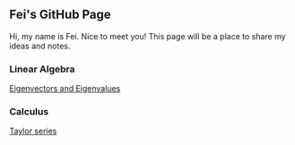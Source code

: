 ## Fei's GitHub Page

Hi, my name is Fei. Nice to meet you!
This page will be a place to share my ideas and notes.

### Linear Algebra
[Eigenvectors and Eigenvalues](https://www.3blue1brown.com/lessons/eigenvalues)

### Calculus
[Taylor series](https://www.3blue1brown.com/lessons/taylor-series)
